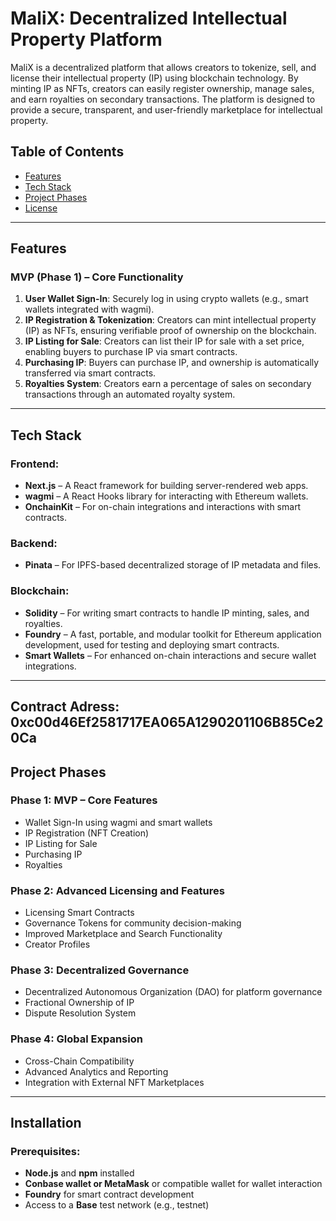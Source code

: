 # **MaliX: Decentralized Intellectual Property Platform**

MaliX is a decentralized platform that allows creators to tokenize, sell, and license their intellectual property (IP) using blockchain technology. By minting IP as NFTs, creators can easily register ownership, manage sales, and earn royalties on secondary transactions. The platform is designed to provide a secure, transparent, and user-friendly marketplace for intellectual property.

## **Table of Contents**
- [Features](#features)
- [Tech Stack](#tech-stack)
- [Project Phases](#project-phases)
- [License](#license)

---

## **Features**

### MVP (Phase 1) – Core Functionality
1. **User Wallet Sign-In**: Securely log in using crypto wallets (e.g., smart wallets integrated with wagmi).
2. **IP Registration & Tokenization**: Creators can mint intellectual property (IP) as NFTs, ensuring verifiable proof of ownership on the blockchain.
3. **IP Listing for Sale**: Creators can list their IP for sale with a set price, enabling buyers to purchase IP via smart contracts.
4. **Purchasing IP**: Buyers can purchase IP, and ownership is automatically transferred via smart contracts.
5. **Royalties System**: Creators earn a percentage of sales on secondary transactions through an automated royalty system.

---

## **Tech Stack**

### **Frontend:**
- **Next.js** – A React framework for building server-rendered web apps.
- **wagmi** – A React Hooks library for interacting with Ethereum wallets.
- **OnchainKit** – For on-chain integrations and interactions with smart contracts.

### **Backend:**
- **Pinata** – For IPFS-based decentralized storage of IP metadata and files.

### **Blockchain:**
- **Solidity** – For writing smart contracts to handle IP minting, sales, and royalties.
- **Foundry** – A fast, portable, and modular toolkit for Ethereum application development, used for testing and deploying smart contracts.
- **Smart Wallets** – For enhanced on-chain interactions and secure wallet integrations.

---

## **Contract Adress: 0xc00d46Ef2581717EA065A1290201106B85Ce20Ca**

## **Project Phases**

### **Phase 1: MVP – Core Features**
- Wallet Sign-In using wagmi and smart wallets
- IP Registration (NFT Creation)
- IP Listing for Sale
- Purchasing IP
- Royalties

### **Phase 2: Advanced Licensing and Features**
- Licensing Smart Contracts
- Governance Tokens for community decision-making
- Improved Marketplace and Search Functionality
- Creator Profiles

### **Phase 3: Decentralized Governance**
- Decentralized Autonomous Organization (DAO) for platform governance
- Fractional Ownership of IP
- Dispute Resolution System

### **Phase 4: Global Expansion**
- Cross-Chain Compatibility
- Advanced Analytics and Reporting
- Integration with External NFT Marketplaces

---

## **Installation**

### **Prerequisites:**
- **Node.js** and **npm** installed
- **Conbase wallet or MetaMask** or compatible wallet for wallet interaction
- **Foundry** for smart contract development
- Access to a **Base** test network (e.g., testnet)

 
